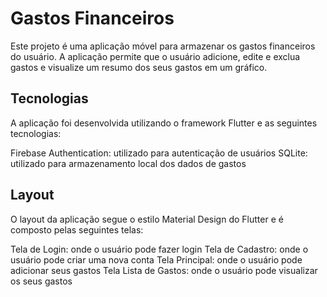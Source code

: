 # Gastos Financeiros
Este projeto é uma aplicação móvel para armazenar os gastos financeiros do usuário. A aplicação permite que o usuário adicione, edite e exclua gastos e visualize um resumo dos seus gastos em um gráfico.

## Tecnologias
A aplicação foi desenvolvida utilizando o framework Flutter e as seguintes tecnologias:

Firebase Authentication: utilizado para autenticação de usuários
SQLite: utilizado para armazenamento local dos dados de gastos

## Layout
O layout da aplicação segue o estilo Material Design do Flutter e é composto pelas seguintes telas:

Tela de Login: onde o usuário pode fazer login
Tela de Cadastro: onde o usuário pode criar uma nova conta
Tela Principal: onde o usuário pode adicionar seus gastos
Tela Lista de Gastos: onde o usuário pode visualizar os seus gastos

